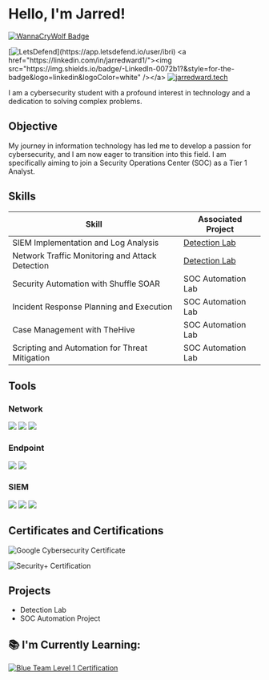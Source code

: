 # Hello, I'm Jarred!

<a href="https://tryhackme.com/r/p/WannaCryWolf" target="_blank">
    <img src="https://tryhackme-badges.s3.amazonaws.com/WannaCryWolf.png" alt="WannaCryWolf Badge" />
</a>

[![LetsDefend](https://img.shields.io/badge/LetsDefend-%20-%23006C82?style=for-the-badge&logo=[ld-logo-v2.webp](https://postimg.cc/VdHchkrs)&logoColor=white)](https://app.letsdefend.io/user/ibri)
<a href="https://linkedin.com/in/jarredward1/"><img src="https://img.shields.io/badge/-LinkedIn-0072b1?&style=for-the-badge&logo=linkedin&logoColor=white" /></a> 
[![jarredward.tech](https://img.shields.io/badge/jarredward.tech-%23007BFF?style=for-the-badge&logo=world&logoColor=white)](https://jarredward.tech)




I am a cybersecurity student with a profound interest in technology and a dedication to solving complex problems.

## Objective

My journey in information technology has led me to develop a passion for cybersecurity, and I am now eager to transition into this field. I am specifically aiming to join a Security Operations Center (SOC) as a Tier 1 Analyst.

## Skills

| Skill                                         | Associated Project         |
|-----------------------------------------------|----------------------------|
| SIEM Implementation and Log Analysis          | <a href="https://github.com/jarredward1/Detection-Lab">Detection Lab</a>|
| Network Traffic Monitoring and Attack Detection | <a href="https://github.com/jarredward1/Detection-Lab">Detection Lab</a>|
| Security Automation with Shuffle SOAR         | SOC Automation Lab|
| Incident Response Planning and Execution      | SOC Automation Lab|
| Case Management with TheHive                  | SOC Automation Lab|
| Scripting and Automation for Threat Mitigation | SOC Automation Lab|

## Tools

### Network
<div>
    <img src="https://img.shields.io/badge/-Wireshark-1679A7?&style=for-the-badge&logo=Wireshark&logoColor=white" />
    <img src="https://img.shields.io/badge/-Suricata-EF3B2D?&style=for-the-badge&logo=Suricata&logoColor=white" />
    <img src="https://img.shields.io/badge/-Zeek-777BB4?&style=for-the-badge&logo=Zeek&logoColor=white" />
</div>

### Endpoint
<div>
    <img src="https://img.shields.io/badge/-Microsoft_Defender_for_Endpoint-00A4EF?&style=for-the-badge&logo=Microsoft&logoColor=white" />
    <img src="https://img.shields.io/badge/-Velociraptor-4B275F?&style=for-the-badge&logo=Velociraptor&logoColor=white" />
</div>

### SIEM
<div>
    <img src="https://img.shields.io/badge/-Microsoft_Sentinel-0078D4?&style=for-the-badge&logo=Microsoft&logoColor=white" />
    <img src="https://img.shields.io/badge/-Splunk-000000?&style=for-the-badge&logo=Splunk&logoColor=white" />
    <img src="https://img.shields.io/badge/-Elastic-005571?&style=for-the-badge&logo=Elastic&logoColor=white" />
</div>

## Certificates and Certifications
<div>

![Google Cybersecurity Certificate](https://img.shields.io/badge/Google_Cybersecurity_Certificate-%20-%2344CC11?style=for-the-badge&logo=google&logoColor=white)    

![Security+ Certification](https://img.shields.io/badge/Security%2B-FF0000?style=for-the-badge&logo=compTIA&logoColor=white)


</div>

## Projects
- Detection Lab
- SOC Automation Project

<h2>📚 I'm Currently Learning:</h2>

[![Blue Team Level 1 Certification](https://img.shields.io/badge/Blue_Team_Level_1-%20-%23007BFF?style=for-the-badge&logo=security&logoColor=white)](https://www.securityblue.team/certifications/blue-team-level-1#domains)




